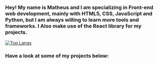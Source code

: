 ### Hey! My name is Matheus and I am specializing in Front-end web development, mainly with HTML5, CSS, JavaScript and Python, but I am always willing to learn more tools and frameworks. I Also make use of the React library for my projects.
[![Top Langs](https://github-readme-stats.vercel.app/api/top-langs/?username=MatCalixto)](https://github.com/MatCalixto/github-readme-stats)
###  Have a look at some of my projects below:
